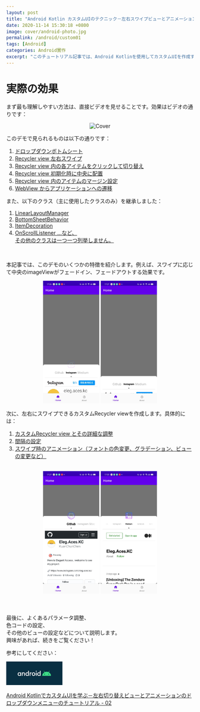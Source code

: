 ```yaml
---
layout: post
title: "Android Kotlin カスタムUIのテクニック－左右スワイプビューとアニメーションのドロップダウンバーのチュートリアル - 01"
date: 2020-11-14 15:30:18 +0800
image: cover/android-photo.jpg
permalink: /android/custom01
tags: [Android]
categories: Android實作
excerpt: "このチュートリアル記事では、Android Kotlinを使用してカスタムUIを作成するテクニック、具体的には左右スワイプビューとアニメーションのドロップダウンバーを実現する方法を学びます。"
---
```


<h1 class="c-border-main-title-2">実際の効果</h1>


まず最も理解しやすい方法は、直接ビデオを見せることです。効果はビデオの通りです：

<div align="center">
  <img src="/images/kt-demo-custom/kt-demo-git01.gif" alt="Cover" width="30%"/>
</div>

<p> </p>
<p> </p>
このデモで見られるものは以下の通りです：

<div class="table_container">
  <ol class="rectangle-list">
    <li><a href="javascript:void(0)">ドロップダウンボトムシート</a></li>
    <li><a href="javascript:void(0)">Recycler view 左右スワイプ</a></li>
    <li><a href="javascript:void(0)">Recycler view 内の各アイテムをクリックして切り替え</a></li>
    <li><a href="javascript:void(0)">Recycler view 初期化時に中央に配置</a></li>
    <li><a href="javascript:void(0)">Recycler view 内のアイテムのマージン設定</a></li>
    <li><a href="javascript:void(0)">WebView からアプリケーションへの遷移</a></li>
  </ol>
</div>


また、以下のクラス（主に使用したクラスのみ）を継承しました：

<div class="table_container">
  <ol class="rectangle-list">
    <li><a href="javascript:void(0)">LinearLayoutManager</a></li>
    <li><a href="javascript:void(0)">BottomSheetBehavior</a></li>
    <li><a href="javascript:void(0)">ItemDecoration</a></li>
    <li><a href="javascript:void(0)">OnScrollListener …など、<br>その他のクラスは一つ一つ列挙しません。</a></li>
  </ol>
</div><br>



本記事では、このデモのいくつかの特徴を紹介します。例えば、スワイプに応じて中央のimageViewがフェードイン、フェードアウトする効果です。

<div align="center">
  <img src="/images/kt-demo-custom/kt-demo-jpg01.jpeg" alt="Cover" width="30%" >
  <img src="/images/kt-demo-custom/kt-demo-jpg02.jpeg" alt="Cover" width="30%" >
</div>


次に、左右にスワイプできるカスタムRecycler viewを作成します。具体的には：

<div class="table_container">
  <ol class="rectangle-list">
    <li><a href="javascript:void(0)">カスタムRecycler view とその詳細な調整</a></li>
    <li><a href="javascript:void(0)">間隔の設定</a></li>
    <li><a href="javascript:void(0)">スワイプ時のアニメーション（フォントの色変更、グラデーション、ビューの変更など）</a></li>
  </ol>
</div><br>


<div align="center">
  <img src="/images/kt-demo-custom/kt-demo-jpg03.jpeg" alt="Cover" width="30%" >
  <img src="/images/kt-demo-custom/kt-demo-jpg04.jpeg" alt="Cover" width="30%" >
</div>

<br>
<br>
<br>
最後に、よくあるパラメータ調整、<br>
色コードの設定、<br>
その他のビューの設定などについて説明します。<br>
興味があれば、続きをご覧ください！<br>

参考にしてください：

<div class="table_container">
  <a href="{{site.baseurl}}/2020/11/20/android-kotlin-custom-view-02/">
    <img src="/images/cover/android-photo.jpg" alt="Cover" width="30%" >
  </a>

  <a href="{{site.baseurl}}/android/custom02">Android KotlinでカスタムUIを学ぶ－左右切り替えビューとアニメーションのドロップダウンメニューのチュートリアル - 02</a>
</div>

<br>
